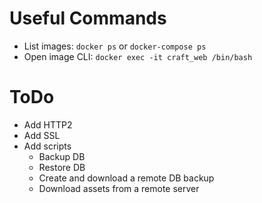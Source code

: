 # Useful Commands

* List images: `docker ps` or `docker-compose ps`
* Open image CLI: `docker exec -it craft_web /bin/bash`

# ToDo

* Add HTTP2
* Add SSL
* Add scripts
    * Backup DB
    * Restore DB
    * Create and download a remote DB backup
    * Download assets from a remote server